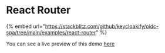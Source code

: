 # React Router

{% embed url="https://stackblitz.com/github/keycloakify/oidc-spa/tree/main/examples/react-router" %}

You can see a live preview of this demo [here](https://example-react-router.oidc-spa.dev/)
